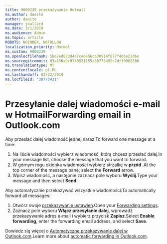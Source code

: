 ```yaml
---
title: 9000239 przekazywanie Hotmail
ms.author: daeite
author: daeite
manager: joallard
ms.date: 3/1/2019
ms.audience: Admin
ms.topic: article
ROBOTS: NOINDEX, NOFOLLOW
localization_priority: Normal
ms.custom: 9000239
ms.openlocfilehash: 5be7ed823d4a7ce0456ca30914f877f4b5e22d6e
ms.sourcegitcommit: 03a156a9c9740521155a30775492c7dff0982588
ms.translationtype: MT
ms.contentlocale: pl-PL
ms.lasthandoff: 03/22/2019
ms.locfileid: "30773431"
---
```

# <a name="forwarding-email-in-outlookcom"></a><span data-ttu-id="06939-102">Przesyłanie dalej wiadomości e-mail w Hotmail</span><span class="sxs-lookup"><span data-stu-id="06939-102">Forwarding email in Outlook.com</span></span>

<span data-ttu-id="06939-103">Aby przesłać dalej wiadomość jednej naraz:</span><span class="sxs-lookup"><span data-stu-id="06939-103">To forward one message at a time:</span></span>

1. <span data-ttu-id="06939-104">Na liście wiadomości wybierz wiadomość, którą chcesz przesłać dalej.</span><span class="sxs-lookup"><span data-stu-id="06939-104">In your message list, choose the message that you want to forward.</span></span>
2. <span data-ttu-id="06939-105">W górnym rogu okienka wiadomości wybierz strzałkę w **przód** .</span><span class="sxs-lookup"><span data-stu-id="06939-105">At the top corner of the message pane, select the **Forward** arrow.</span></span>
3. <span data-ttu-id="06939-106">Wpisz wiadomość, a następnie zaznacz pole wyboru **Wyślij**.</span><span class="sxs-lookup"><span data-stu-id="06939-106">Type your message and then select **Send**.</span></span>

<span data-ttu-id="06939-107">Aby automatycznie przekazywać wszystkie wiadomości:</span><span class="sxs-lookup"><span data-stu-id="06939-107">To automatically forward all messages:</span></span>

1. <span data-ttu-id="06939-108">Otwórz swoje [przekazywanie ustawień](https://outlook.live.com/mail/options/mail/forwarding/forwardingOption).</span><span class="sxs-lookup"><span data-stu-id="06939-108">Open your [Forwarding settings](https://outlook.live.com/mail/options/mail/forwarding/forwardingOption).</span></span>
2. <span data-ttu-id="06939-109">Zaznacz pole wyboru **Włącz przesyłanie dalej**, wprowadź przekazywanie adres e-mail i wybierz przycisk **Zapisz**.</span><span class="sxs-lookup"><span data-stu-id="06939-109">Select **Enable forwarding**, enter the forwarding email address, and select **Save**.</span></span>

<span data-ttu-id="06939-110">Dowiedz się więcej o [Automatyczne przekazywanie dalej w Outlook.com](https://support.office.com/article/6246987c-6c8f-4144-b255-14fc07007dad).</span><span class="sxs-lookup"><span data-stu-id="06939-110">Learn more about [automatic forwarding in Outlook.com](https://support.office.com/article/6246987c-6c8f-4144-b255-14fc07007dad).</span></span>